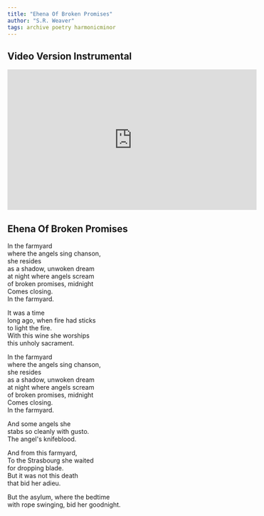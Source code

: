 ```yaml
---
title: "Ehena Of Broken Promises"
author: "S.R. Weaver"
tags: archive poetry harmonicminor
---
```

## Video Version Instrumental
<iframe width="560" height="315" src="https://www.youtube.com/embed/9QTIOtKBLrk?si=TRqWVAICY1baL2Vr" title="YouTube video player" frameborder="0" allow="accelerometer; autoplay; clipboard-write; encrypted-media; gyroscope; picture-in-picture; web-share" allowfullscreen></iframe>

## Ehena Of Broken Promises
In the farmyard<br />
where the angels sing chanson,<br />
she resides<br />
as a shadow, unwoken dream<br />
at night where angels scream<br />
of broken promises, midnight<br />
    Comes closing.<br />
In the farmyard.

It was a time<br />
long ago, when fire had sticks<br />
to light the fire.<br />
With this wine she worships<br />
this unholy sacrament.

In the farmyard<br />
where the angels sing chanson,<br />
she resides<br />
as a shadow, unwoken dream<br />
at night where angels scream<br />
of broken promises, midnight<br />
    Comes closing.<br />
In the farmyard.

And some angels she<br />
stabs so cleanly with gusto.<br />
The angel's knifeblood.

And from this farmyard,<br />
To the Strasbourg she waited<br />
for dropping blade.<br />
But it was not this death<br />
that bid her adieu.

But the asylum, where the bedtime<br />
with rope swinging, bid her goodnight.

